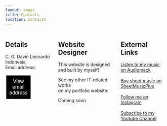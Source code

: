 ```yaml
---
layout: pages
title: Contacts
location: contacts
---
```

<html>
    <style>
        .white-space{
            display: flex;
            justify-content: space-evenly;
        }
        button{
            background-color: black;
            border: solid;
            border-color: white;
            color: white;
            text-align: center;
            text-decoration: none;
            display: inline-block;
            font-size: 16px;
            padding: 10px;
            margin-right: 59px;
        }
        button:hover {
            color: #677381;
        }
        button:active {
            color: #82A0AA;
            background-color: #2A272A;
        }
        .details{
            padding-right: 5%;
        }
        .links{
            padding-left: 5%;
        }
        .links a{
            display: block;
        }
        .hide{
            display: none;
        }
        @media screen and (max-width: 600px) {
            .white-space{
                display: block;
            } 
            .contact-form{
                border: none;
            }
            .details{
                padding-left: 5%;
            }
            .designer{
                padding-left: 5%;
            }
        }
    </style>
    <div class="white-space">
        <div class="details">
            <h2>
                Details
            </h2>
        <div class="email" id="email">
            <p>
                C. G. Davin Leonardo<br/>
                Indonesia<br/>
                Email address:
            </p>
            <button class="view" id="view" onclick="reveal()">View email address</button>
        </div>
        <script type="text/javascript" src="Assets/protect.js"></script>
        </div>
        <div class="designer">
            <h2>
                Website Designer
            </h2>
            <p>
                This website is designed and built by myself!
            </p>
            <p>See my other IT-related works <br/>
                on my portfolio website:</p>
            <a>Coming soon</a>
        </div>
        <div class="links">      
            <h2>
            External Links
            </h2>
            <a href="https://audiomack.com/artist/cgdl" target="_blank">Listen to my music on Audiomack</a><br/>
            <a href="https://www.sheetmusicplus.com/publishers/c-g-davin-leonardo-sheet-music/3016881?isPLP=1" target="_blank">Buy sheet music on SheetMusicPlus</a><br/>
            <a href="https://www.instagram.com/cg_davin/" target="_blank">Follow me on Instagram</a><br/>
            <a href="https://www.youtube.com/channel/UCd75ijWyLkJ8ge_ph2-_UOw" target="_blank">Subscribe to my Youtube Channel</a>
        </div>
    </div>
</html>